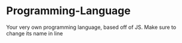 # Programming-Language
Your very own programming language, based off of JS.
Make sure to change its name in line
